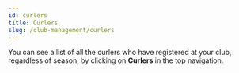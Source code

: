 ```yaml
---
id: curlers
title: Curlers
slug: /club-management/curlers
---
```


You can see a list of all the curlers who have registered at your club, regardless of season, by clicking on **Curlers** in the top navigation.


<!--stackedit_data:
eyJoaXN0b3J5IjpbMTIxNTQ0MTQ2NSw3OTAyMDkyMjddfQ==
-->